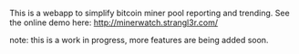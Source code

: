 This is a webapp to simplify bitcoin miner pool reporting and trending. See the online demo here: http://minerwatch.strangl3r.com/

note: this is a work in progress, more features are being added soon.